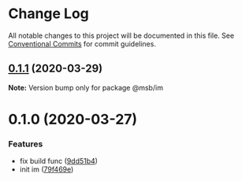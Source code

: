 # Change Log

All notable changes to this project will be documented in this file.
See [Conventional Commits](https://conventionalcommits.org) for commit guidelines.

## [0.1.1](https://gitlab.meishubao.com/msb-fe/msb-library/compare/@msb/im@0.1.0...@msb/im@0.1.1) (2020-03-29)

**Note:** Version bump only for package @msb/im





# 0.1.0 (2020-03-27)


### Features

* fix build func ([9dd51b4](https://gitlab.meishubao.com/msb-fe/msb-library/commit/9dd51b4939506263470a9d0cae0d06c15e342be5))
* init im ([79f469e](https://gitlab.meishubao.com/msb-fe/msb-library/commit/79f469e729d2e34e542d0ca647c9ca83dcb8b39c))
